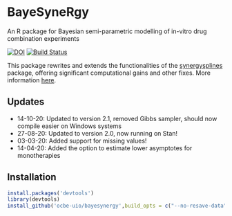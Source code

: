 # BayeSyneRgy

An R package for Bayesian semi-parametric modelling of in-vitro drug combination experiments 

[![DOI](https://zenodo.org/badge/192396008.svg)](https://zenodo.org/badge/latestdoi/192396008)
[![Build Status](https://travis-ci.org/ocbe-uio/bayesynergy.svg?branch=master)](https://travis-ci.org/ocbe-uio/bayesynergy)

This package rewrites and extends the functionalities of the [synergysplines](https://github.com/ocbe-uio/synergysplines) package, offering significant computational gains and other fixes. More information [here](https://github.com/ocbe-uio/bayesynergy/issues/2#issuecomment-718553824).

## Updates
- 14-10-20: Updated to version 2.1, removed Gibbs sampler, should now compile easier on Windows systems
- 27-08-20: Updated to version 2.0, now running on Stan!
- 03-03-20: Added support for missing values!
- 14-04-20: Added the option to estimate lower asymptotes for monotherapies



## Installation

```r
install.packages('devtools')
library(devtools)
install_github('ocbe-uio/bayesynergy',build_opts = c("--no-resave-data", "--no-manual"))
```

